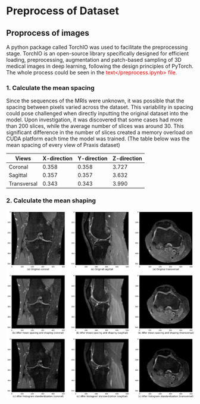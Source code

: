# Preprocess of Dataset

## Proprocess of images
A python package called TorchIO was used to facilitate the preprocessing stage. TorchIO is an open-source library specifically designed for efficient loading, preprocessing, augmentation and patch-based sampling of 3D medical images in deep learning, following the design principles of PyTorch. The whole process could be seen in the <span style="color: red;">text</preprocess.ipynb> file.

### 1. Calculate the mean spacing
Since the sequences of the MRIs were unknown, it was possible that the spacing between pixels varied across the dataset. This variability in spacing could pose challenged when directly inputting the original dataset into the model. Upon investigation, it was discovered that some cases had more than 200 slices, while the average number of slices was around 30. This significant difference in the number of slices created a memory overload on CUDA platform each time the model was trained. (The table below was the mean spacing of every view of Praxis dataset)

|Views|X-direction|Y-direction|Z-direction|
| --- | --- | --- | --- |
|Coronal|0.358|0.358|3.727|
|Sagittal|0.357|0.357|3.632|
|Transversal|0.343|0.343|3.990|

### 2. Calculate the mean shaping


<p align="center">
  <img src="../../images/preprocessed_private_dataset.png" alt="preprocessed_private_dataset" width="700" height="auto">
</p>
